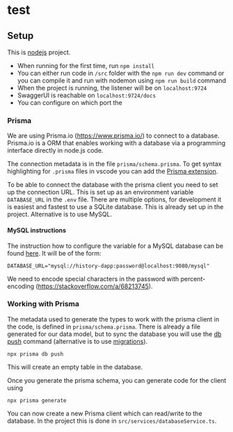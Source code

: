 # test

## Setup

This is [nodejs](https://nodejs.org/en/) project.

-   When running for the first time, run `npm install`
-   You can either run code in `/src` folder with the `npm run dev`
    command or you can compile it and run with nodemon using
    `npm run build` command
-   When the project is running, the listener will be on
    `localhost:9724`
-   SwaggerUI is reachable on `localhost:9724/docs`
-   You can configure on which port the

### Prisma

We are using Prisma.io (<https://www.prisma.io/>) to connect to a database. 
Prisma.io is a ORM that enables working with a database via a
programming interface directly in node.js code.

The connection metadata is in the file `prisma/schema.prisma`. To get
syntax highlighting for `.prisma` files in vscode you can add the
[Prisma extension](https://marketplace.visualstudio.com/items?itemName=Prisma.prisma).

To be able to connect the database with the prisma client you need to
set up the connection URL. This is set up as an environment variable
`DATABASE_URL` in the `.env` file. 
There are multiple options, for development it is easiest and fastest to use a SQLite database.
This is already set up in the project. Alternative is to use MySQL.

#### MySQL instructions

The instruction how to configure the
variable for a MySQL database can be found
[here](https://www.prisma.io/docs/concepts/database-connectors/mysql).
It will be of the form:

    DATABASE_URL="mysql://history-dapp:password@localhost:9080/mysql"

We need to encode special characters in the password with
percent-encoding (<https://stackoverflow.com/a/68213745>).


### Working with Prisma

The metadata used to generate the types to work with the prisma client
in the code, is defined in `prisma/schema.prisma`. There is already a
file generated for our data model, but to sync the database you will use
the [db
push](https://www.prisma.io/docs/guides/database/prototyping-schema-db-push#prototyping-with-an-existing-migration-history)
command (alternative is to use
[migrations](https://www.prisma.io/docs/concepts/components/prisma-migrate)).

``` {.bash}
npx prisma db push
```

This will create an empty table in the database.

Once you generate the prisma schema, you can generate code for the client using

``` {.bash}
npx prisma generate
```

You can now create a new Prisma client which can read/write to the
database. In the project this is done in `src/services/databaseService.ts`.